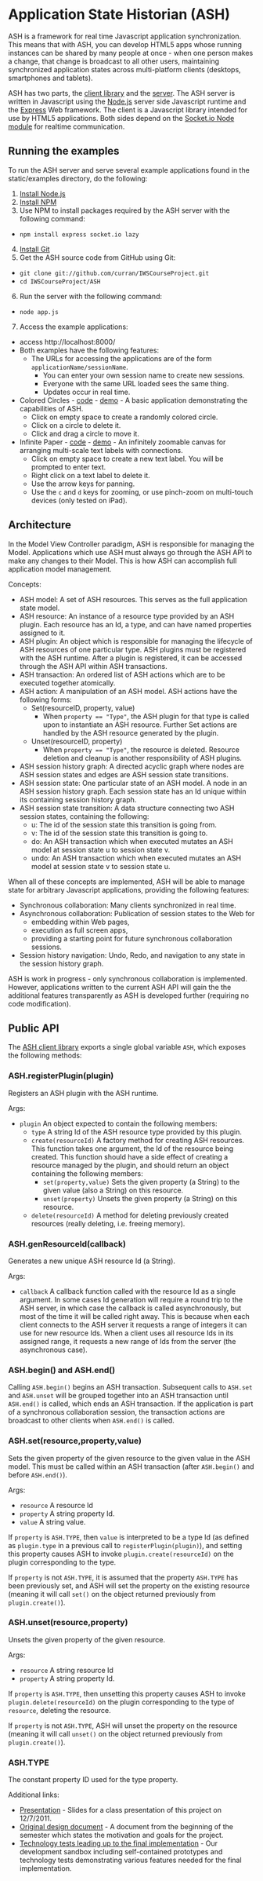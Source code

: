# Application State Historian (ASH)

ASH is a framework for real time Javascript application synchronization. This means that with ASH, you can develop HTML5 apps whose running instances can be shared by many people at once - when one person makes a change, that change is broadcast to all other users, maintaining synchronized application states across multi-platform clients (desktops, smartphones and tablets).

ASH has two parts, the [client library](https://github.com/curran/IWSCourseProject/blob/master/ASH/static/js/ash.js) and the [server](https://github.com/curran/IWSCourseProject/blob/master/ASH/app.js). The ASH server is written in Javascript using the [Node.js](http://nodejs.org/) server side Javascript runtime and the [Express](http://expressjs.com/) Web framework. The client is a Javascript library intended for use by HTML5 applications. Both sides depend on the [Socket.io Node module](http://socket.io/ "Socket.io") for realtime communication.

## Running the examples

To run the ASH server and serve several example applications found in the static/examples directory, do the following:

 1. [Install Node.js](https://github.com/joyent/node/wiki/Installation)
 2. [Install NPM](http://npmjs.org/)
 3. Use NPM to install packages required by the ASH server with the following command:
   - `npm install express socket.io lazy`
 4. [Install Git](http://git-scm.com/download)
 5. Get the ASH source code from GitHub using Git:
   - `git clone git://github.com/curran/IWSCourseProject.git`
   - `cd IWSCourseProject/ASH`
 6. Run the server with the following command:
   - `node app.js`
 7. Access the example applications:
   - access http://localhost:8000/
   - Both examples have the following features:
     - The URLs for accessing the applications are of the form `applicationName/sessionName`.
       - You can enter your own session name to create new sessions.
       - Everyone with the same URL loaded sees the same thing.
       - Updates occur in real time.
   - Colored Circles - [code](https://github.com/curran/IWSCourseProject/blob/master/ASH/static/examples/ColoredCircles.html) - [demo](http://universalvisualization.org:8000/ColoredCircles/test) - A basic application demonstrating the capabilities of ASH.
     - Click on empty space to create a randomly colored circle.
     - Click on a circle to delete it.
     - Click and drag a circle to move it.
   - Infinite Paper - [code](https://github.com/curran/IWSCourseProject/blob/master/ASH/static/examples/InfinitePaper.html) - [demo](http://universalvisualization.org:8000/InfinitePaper/test) - An infinitely zoomable canvas for arranging multi-scale text labels with connections.
     - Click on empty space to create a new text label. You will be prompted to enter text.
     - Right click on a text label to delete it.
     - Use the arrow keys for panning.
     - Use the `c` and `d` keys for zooming, or use pinch-zoom on multi-touch devices (only tested on iPad).

## Architecture
In the Model View Controller paradigm, ASH is responsible for managing the Model. Applications which use ASH must always go through the ASH API to make any changes to their Model. This is how ASH can accomplish full application model management.

Concepts:

 - ASH model: A set of ASH resources. This serves as the full application state model.
 - ASH resource: An instance of a resource type provided by an ASH plugin. Each resource has an Id, a type, and can have named properties assigned to it.
 - ASH plugin: An object which is responsible for managing the lifecycle of ASH resources of one particular type. ASH plugins must be registered with the ASH runtime. After a plugin is registered, it can be accessed through the ASH API within ASH transactions.
 - ASH transaction: An ordered list of ASH actions which are to be executed together atomically.
 - ASH action: A manipulation of an ASH model. ASH actions have the following forms:
   - Set(resourceID, property, value)
     - When `property == "Type"`, the ASH plugin for that type is called upon to instantiate an ASH resource. Further Set actions are handled by the ASH resource generated by the plugin.
   - Unset(resourceID, property)
     - When `property == "Type"`, the resource is deleted. Resource deletion and cleanup is another responsibility of  ASH plugins.
 - ASH session history graph: A directed acyclic graph where nodes are ASH session states and edges are ASH session state transitions.
 - ASH session state: One particular state of an ASH model. A node in an ASH session history graph. Each session state has an Id unique within its containing session history graph.
 - ASH session state transition: A data structure connecting two ASH session states, containing the following:
   - u: The id of the session state this transition is going from.
   - v: The id of the session state this transition is going to.
   - do: An ASH transaction which when executed mutates an ASH model at session state u to session state v.
   - undo: An ASH transaction which when executed mutates an ASH model at session state v to session state u.

When all of these concepts are implemented, ASH will be able to manage state for arbitrary Javascript applications, providing the following features:

 - Synchronous collaboration: Many clients synchronized in real time.
 - Asynchronous collaboration: Publication of session states to the Web for
   - embedding within Web pages,
   - execution as full screen apps,
   - providing a starting point for future synchronous collaboration sessions.
 - Session history navigation: Undo, Redo, and navigation to any state in the session history graph.

ASH is work in progress - only synchronous collaboration is implemented. However, applications written to the current ASH API will gain the the additional features transparently as ASH is developed further (requiring no code modification).

## Public API
The [ASH client library](https://github.com/curran/IWSCourseProject/blob/master/ASH/static/js/ash.js) exports a single global variable `ASH`, which exposes the following methods:
### ASH.registerPlugin(plugin)
Registers an ASH plugin with the ASH runtime.

Args:

 - `plugin` An object expected to contain the following members:
   - `type` A string Id of the ASH resource type provided by this plugin.
   - `create(resourceId)` A factory method for creating ASH resources. This function takes one argument, the Id of the resource being created. This function should have a side effect of creating a resource managed by the plugin, and should return an object containing the following members:
     - `set(property,value)` Sets the given property (a String) to the given value (also a String) on this resource.
     - `unset(property)` Unsets the given property (a String) on this resource.
   - `delete(resourceId)` A method for deleting previously created resources (really deleting, i.e. freeing memory).

### ASH.genResourceId(callback)
Generates a new unique ASH resource Id (a String). 

Args:

 - `callback` A callback function called with the resource Id as a single argument. In some cases Id generation will require a round trip to the ASH server, in which case the callback is called asynchronously, but most of the time it will be called right away. This is because when each client connects to the ASH server it requests a range of integers it can use for new resource Ids. When a client uses all resource Ids in its assigned range, it requests a new range of Ids from the server (the asynchronous case).

### ASH.begin() and ASH.end()
Calling `ASH.begin()` begins an ASH transaction. Subsequent calls to `ASH.set` and `ASH.unset` will be grouped together into an ASH transaction until `ASH.end()` is called, which ends an ASH transaction. If the application is part of a synchronous collaboration session, the transaction actions are broadcast to other clients when `ASH.end()` is called.

### ASH.set(resource,property,value)
Sets the given property of the given resource to the given value in the ASH model. This must be called within an ASH transaction (after `ASH.begin()` and before `ASH.end()`).

Args:

 - `resource` A resource Id
 - `property` A string property Id.
 - `value` A string value.

If `property` is `ASH.TYPE`, then `value` is interpreted to be a type Id (as defined as `plugin.type` in a previous call to `registerPlugin(plugin)`), and setting this property causes ASH to invoke `plugin.create(resourceId)` on the plugin corresponding to the type.

If `property` is not `ASH.TYPE`, it is assumed that the property `ASH.TYPE` has been previously set, and ASH will set the property on the existing resource (meaning it will call `set()` on the object returned previously from `plugin.create()`).

### ASH.unset(resource,property)
Unsets the given property of the given resource.

Args:

- `resource` A string resource Id
 - `property` A string property Id.

If `property` is `ASH.TYPE`, then unsetting this property causes ASH to invoke `plugin.delete(resourceId)` on the plugin corresponding to the type of `resource`, deleting the resource.

If `property` is not `ASH.TYPE`, ASH will unset the property on the resource (meaning it will call `unset()` on the object returned previously from `plugin.create()`).

### ASH.TYPE
The constant property ID used for the type property.


Additional links:
 - [Presentation](https://docs.google.com/presentation/pub?id=1SYXQqSjGpwKb2GZ8SVdP34-BK9p5tKYcNJ4Dxkch4Vw&start=false&loop=false&delayms=3000) - Slides for a class presentation of this project on 12/7/2011.
 - [Original design document](http://curransoft.com/code/2011/09/application-state-historian/) - A document from the beginning of the semester which states the motivation and goals for the project.
 - [Technology tests leading up to the final implementation](https://github.com/curran/ash/tree/master/tests) - Our development sandbox including self-contained prototypes and technology tests demonstrating various features needed for the final implementation.
